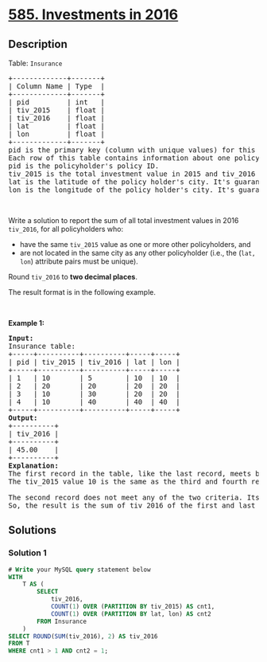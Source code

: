 # [585. Investments in 2016](https://leetcode.com/problems/investments-in-2016)


## Description

<p>Table: <code>Insurance</code></p>

<pre>
+-------------+-------+
| Column Name | Type  |
+-------------+-------+
| pid         | int   |
| tiv_2015    | float |
| tiv_2016    | float |
| lat         | float |
| lon         | float |
+-------------+-------+
pid is the primary key (column with unique values) for this table.
Each row of this table contains information about one policy where:
pid is the policyholder&#39;s policy ID.
tiv_2015 is the total investment value in 2015 and tiv_2016 is the total investment value in 2016.
lat is the latitude of the policy holder&#39;s city. It&#39;s guaranteed that lat is not NULL.
lon is the longitude of the policy holder&#39;s city. It&#39;s guaranteed that lon is not NULL.
</pre>

<p>&nbsp;</p>

<p>Write a solution to report the sum of all total investment values in 2016 <code>tiv_2016</code>, for all policyholders who:</p>

<ul>
	<li>have the same <code>tiv_2015</code> value as one or more other policyholders, and</li>
	<li>are not located in the same city as any other policyholder (i.e., the (<code>lat, lon</code>) attribute pairs must be unique).</li>
</ul>

<p>Round <code>tiv_2016</code> to <strong>two decimal places</strong>.</p>

<p>The&nbsp;result format is in the following example.</p>

<p>&nbsp;</p>
<p><strong class="example">Example 1:</strong></p>

<pre>
<strong>Input:</strong> 
Insurance table:
+-----+----------+----------+-----+-----+
| pid | tiv_2015 | tiv_2016 | lat | lon |
+-----+----------+----------+-----+-----+
| 1   | 10       | 5        | 10  | 10  |
| 2   | 20       | 20       | 20  | 20  |
| 3   | 10       | 30       | 20  | 20  |
| 4   | 10       | 40       | 40  | 40  |
+-----+----------+----------+-----+-----+
<strong>Output:</strong> 
+----------+
| tiv_2016 |
+----------+
| 45.00    |
+----------+
<strong>Explanation:</strong> 
The first record in the table, like the last record, meets both of the two criteria.
The tiv_2015 value 10 is the same as the third and fourth records, and its location is unique.

The second record does not meet any of the two criteria. Its tiv_2015 is not like any other policyholders and its location is the same as the third record, which makes the third record fail, too.
So, the result is the sum of tiv_2016 of the first and last record, which is 45.
</pre>

## Solutions

### Solution 1

<!-- tabs:start -->

```sql
# Write your MySQL query statement below
WITH
    T AS (
        SELECT
            tiv_2016,
            COUNT(1) OVER (PARTITION BY tiv_2015) AS cnt1,
            COUNT(1) OVER (PARTITION BY lat, lon) AS cnt2
        FROM Insurance
    )
SELECT ROUND(SUM(tiv_2016), 2) AS tiv_2016
FROM T
WHERE cnt1 > 1 AND cnt2 = 1;
```

<!-- tabs:end -->

<!-- end -->
